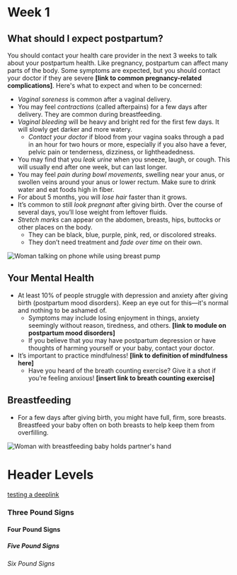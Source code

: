 # Week 1
## What should I expect postpartum?
You should contact your health care provider in the next 3 weeks to talk about your postpartum health. Like pregnancy, postpartum can affect many parts of the body. Some symptoms are expected, but you should contact your doctor if they are severe **[link to common pregnancy-related complications]**. Here's what to expect and when to be concerned:
- *Vaginal soreness* is common after a vaginal delivery.
- You may feel *contractions* (called afterpains) for a few days after delivery. They are common during breastfeeding.
- *Vaginal bleeding* will be heavy and bright red for the first few days. It will slowly get darker and more watery.
    - *Contact your doctor* if blood from your vagina soaks through a pad in an hour for two hours or more, especially if you also have a fever, pelvic pain or tenderness, dizziness, or lightheadedness.
- You may find that you *leak urine* when you sneeze, laugh, or cough. This will usually end after one week, but can last longer.
- You may feel *pain during bowl movements*, swelling near your anus, or swollen veins around your anus or lower rectum. Make sure to drink water and eat foods high in fiber.
- For about 5 months, you will *lose hair* faster than it grows.
- It’s common to still *look pregnant* after giving birth. Over the course of several days, you’ll lose weight from leftover fluids.
- *Stretch marks* can appear on the abdomen, breasts, hips, buttocks or other places on the body.
    - They can be black, blue, purple, pink, red, or discolored streaks.
    - They don’t need treatment and *fade over time* on their own.

![Woman talking on phone while using breast pump](/images/bjorn_and_breast_pump/pump_phone_call.jpg)

## Your Mental Health
- At least 10% of people struggle with depression and anxiety after giving birth (postpartum mood disorders). Keep an eye out for this—it's normal and nothing to be ashamed of.
    - Symptoms may include losing enjoyment in things, anxiety seemingly without reason, tiredness, and others. **[link to module on postpartum mood disorders]**
    - If you believe that you may have postpartum depression or have thoughts of harming yourself or your baby, contact your doctor.
- It’s important to practice mindfulness! **[link to definition of mindfulness here]**
    - Have you heard of the breath counting exercise? Give it a shot if you’re feeling anxious! **[insert link to breath counting exercise]**

## Breastfeeding
- For a few days after giving birth, you might have full, firm, sore breasts. Breastfeed your baby often on both breasts to help keep them from overfilling.

![Woman with breastfeeding baby holds partner's hand](/images/couple_and_baby/cafe_holding_hands_baby_angle_closeup2.jpg)


# Header Levels
[testing a deeplink](?tab=modules&module=exercise/short-example.md)
### Three Pound Signs
#### Four Pound Signs
##### Five Pound Signs
###### Six Pound Signs
